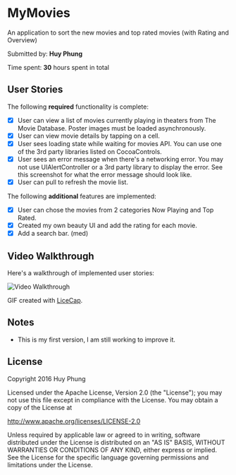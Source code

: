 # MyMovies
An application to sort the new movies and top rated movies (with Rating and Overview)

Submitted by: **Huy Phung**

Time spent: **30** hours spent in total

## User Stories

The following **required** functionality is complete:

* [x] User can view a list of movies currently playing in theaters from The Movie Database. Poster images must be loaded asynchronously.
* [x] User can view movie details by tapping on a cell.
* [x] User sees loading state while waiting for movies API. You can use one of the 3rd party libraries listed on CocoaControls.
* [x] User sees an error message when there's a networking error. You may not use UIAlertController or a 3rd party library to display the error. See this screenshot for what the error message should look like.
* [x] User can pull to refresh the movie list.

The following **additional** features are implemented:

- [x] User can chose the movies from 2 categories Now Playing and Top Rated.
- [x] Created my own beauty UI and add the rating for each movie.
- [x] Add a search bar. (med)

## Video Walkthrough 

Here's a walkthrough of implemented user stories:

![Video Walkthrough](http://i.imgur.com/UzaPeev.gif)

GIF created with [LiceCap](http://www.cockos.com/licecap/).

## Notes

- This is my first version, I am still working to improve it.

## License

Copyright 2016 Huy Phung

Licensed under the Apache License, Version 2.0 (the "License");
you may not use this file except in compliance with the License.
You may obtain a copy of the License at

http://www.apache.org/licenses/LICENSE-2.0

Unless required by applicable law or agreed to in writing, software
distributed under the License is distributed on an "AS IS" BASIS,
WITHOUT WARRANTIES OR CONDITIONS OF ANY KIND, either express or implied.
See the License for the specific language governing permissions and
limitations under the License.

